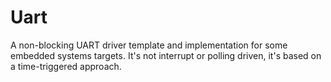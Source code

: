 # Uart
A non-blocking UART driver template and implementation for some embedded systems targets. It's not interrupt or polling driven, it's based on a time-triggered approach.
